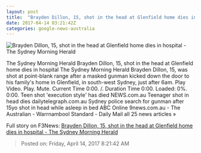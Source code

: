 ```yaml
---
layout: post
title:  "Brayden Dillon, 15, shot in the head at Glenfield home dies in hospital - The Sydney Morning Herald"
date: 2017-04-14 03:21:42Z
categories: google-news-australia
---
```


![Brayden Dillon, 15, shot in the head at Glenfield home dies in hospital - The Sydney Morning Herald](http://www.smh.com.au/content/dam/images/g/v/l/1/7/2/image.related.articleLeadwide.620x349.gvkyez.png/1492141980430.jpg)

The Sydney Morning Herald Brayden Dillon, 15, shot in the head at Glenfield home dies in hospital The Sydney Morning Herald Brayden Dillon, 15, was shot at point-blank range after a masked gunman kicked down the door to his family's home in Glenfield, in south-west Sydney, just after 6am. Play Video. Play. Mute. Current Time 0:00. /. Duration Time 0:00. Loaded: 0%. 0:00. Teen shot 'execution style' has died NEWS.com.au Teenager shot in head dies dailytelegraph.com.au Sydney police search for gunman after 15yo shot in head while asleep in bed ABC Online 9news.com.au - The Australian - Warrnambool Standard - Daily Mail all 25 news articles »


Full story on F3News: [Brayden Dillon, 15, shot in the head at Glenfield home dies in hospital - The Sydney Morning Herald](http://www.f3nws.com/n/YfnUxE)

> Posted on: Friday, April 14, 2017 8:21:42 AM
